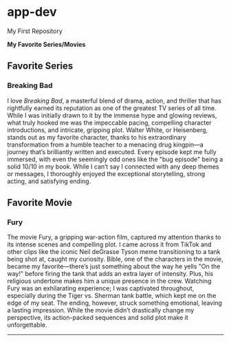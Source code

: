 # app-dev
My First Repository

**My Favorite Series/Movies**
## Favorite Series
### Breaking Bad
I love _Breaking Bad_, a masterful blend of drama, action, and thriller that has rightfully earned its reputation as one of the greatest TV series of all time. While I was initially drawn to it by the immense hype and glowing reviews, what truly hooked me was the impeccable pacing, compelling character introductions, and intricate, gripping plot. Walter White, or Heisenberg, stands out as my favorite character, thanks to his extraordinary transformation from a humble teacher to a menacing drug kingpin—a journey that’s brilliantly written and executed. Every episode kept me fully immersed, with even the seemingly odd ones like the "bug episode" being a solid 10/10 in my book. While I can’t say I connected with any deep themes or messages, I thoroughly enjoyed the exceptional storytelling, strong acting, and satisfying ending.

## Favorite Movie
### Fury
The movie Fury, a gripping war-action film, captured my attention thanks to its intense scenes and compelling plot. I came across it from TikTok and other clips like the iconic Neil deGrasse Tyson meme transitioning to a tank being shot at, caught my curiosity. Bible, one of the characters in the movie, became my favorite—there’s just something about the way he yells "On the way!" before firing the tank that adds an extra layer of intensity. Plus, his religious undertone makes him a unique presence in the crew. Watching Fury was an exhilarating experience; I was captivated throughout, especially during the Tiger vs. Sherman tank battle, which kept me on the edge of my seat. The ending, however, struck something emotional, leaving a lasting impression. While the movie didn’t drastically change my perspective, its action-packed sequences and solid plot make it unforgettable.

---
